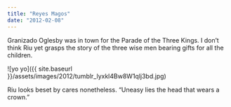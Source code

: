 ```yaml
---
title: "Reyes Magos"
date: "2012-02-08"
---
```


Granizado Oglesby was in town for the Parade of the Three Kings. I don’t think Riu yet grasps the story of the three wise men bearing gifts for all the children.

![yo yo]({{ site.baseurl }}/assets/images/2012/tumblr_lyxkl4Bw8W1qlj3bd.jpg)

Riu looks beset by cares nonetheless. “Uneasy lies the head that wears a crown.”
